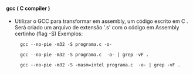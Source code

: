 #### gcc ( C compiler )



- Utilizar o GCC para transformar em assembly, um código escrito em C . Será criado um arquivo de extensão '.s' com o código em Assembly certinho (flag -S) Exemplos:

		gcc --no-pie -m32 -S programa.c -o-

		gcc --no-pie -m32 -S programa.c  -o- | grep -vF .

		gcc --no-pie -m32 -S -masm=intel programa.c  -o- | grep -vF .


